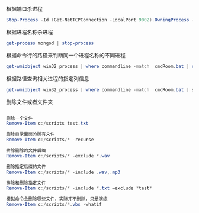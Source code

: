 根据端口杀进程
```powershell
Stop-Process -Id (Get-NetTCPConnection -LocalPort 9002).OwningProcess -Force
```
根据进程名称杀进程
```powershell
get-process mongod | stop-process
```
根据命令行的路径来判断同一个进程名称的不同进程
```powershell
get-wmiobject win32_process | where commandline -match  cmdRoom.bat | remove-wmiobject
```
根据路径查询相关进程的指定列信息
```powershell
get-wmiobject win32_process | where commandline -match  cmdRoom.bat | seleclt CommandLine, ProcessID
```
删除文件或者文件夹
```powershell

删除一个文件
Remove-Item c:/scripts test.txt

删除目录里面的所有文件
Remove-Item c:/scripts/* -recurse

排除删除的文件后缀
Remove-Item c:/scripts/* -exclude *.wav

删除指定后缀的文件
Remove-Item c:/scripts/* -include .wav,.mp3

排除和删除指定文件
Remove-Item c:/scripts/* -include *.txt –exclude *test*

模拟命令会删除哪些文件，实际并不删除，只是演练
Remove-Item c:/scripts/*.vbs -whatif

```

```powershell
```

```powershell
```

```powershell
```

```powershell
```

